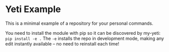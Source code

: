 # Yeti Example

This is a minimal example of a repository for your personal commands.

You need to install the module with pip so it can be discovered by my-yeti: `pip install -e .` The `-e` installs the repo in development mode, making any edit instantly available – no need to reinstall each time!
